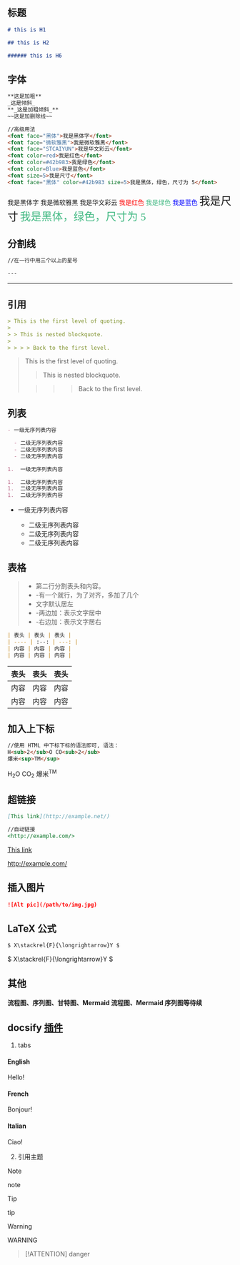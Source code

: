 ## 标题

```md
# this is H1

## this is H2

###### this is H6
```

## 字体

```md
**这是加粗**
_这是倾斜_
**_这是加粗倾斜_**
~~这是加删除线~~

//高级用法
<font face="黑体">我是黑体字</font>
<font face="微软雅黑">我是微软雅黑</font>
<font face="STCAIYUN">我是华文彩云</font>
<font color=red>我是红色</font>
<font color=#42b983>我是绿色</font>
<font color=Blue>我是蓝色</font>
<font size=5>我是尺寸</font>
<font face="黑体" color=#42b983 size=5>我是黑体，绿色，尺寸为 5</font>
```

<font face="黑体">我是黑体字</font>
<font face="微软雅黑">我是微软雅黑</font>
<font face="STCAIYUN">我是华文彩云</font>
<font color=red>我是红色</font>
<font color=#42b983>我是绿色</font>
<font color=Blue>我是蓝色</font>
<font size=5>我是尺寸</font>
<font face="黑体" color=#42b983 size=5>我是黑体，绿色，尺寸为 5</font>

## 分割线

```md
//在一行中用三个以上的星号

---
```

---

## 引用

```md
> This is the first level of quoting.
>
> > This is nested blockquote.
>
> > > > Back to the first level.
```

> This is the first level of quoting.
>
> > This is nested blockquote.
>
> > > > Back to the first level.

## 列表

```md
- 一级无序列表内容

  - 二级无序列表内容
  - 二级无序列表内容
  - 二级无序列表内容

1.  一级无序列表内容

1.  二级无序列表内容
1.  二级无序列表内容
1.  二级无序列表内容
```

- 一级无序列表内容

  - 二级无序列表内容
  - 二级无序列表内容
  - 二级无序列表内容

## 表格

> - 第二行分割表头和内容。
> - -有一个就行，为了对齐，多加了几个
> - 文字默认居左
> - -两边加：表示文字居中
> - -右边加：表示文字居右

```md
| 表头 | 表头 | 表头 |
| ---- | :--: | ---: |
| 内容 | 内容 | 内容 |
| 内容 | 内容 | 内容 |
```

| 表头 | 表头 | 表头 |
| ---- | :--: | ---: |
| 内容 | 内容 | 内容 |
| 内容 | 内容 | 内容 |

## 加入上下标

```md
//使用 HTML 中下标下标的语法即可, 语法：
H<sub>2</sub>O CO<sub>2</sub>
爆米<sup>TM</sup>
```

H<sub>2</sub>O CO<sub>2</sub>
爆米<sup>TM</sup>

## 超链接

```md
[This link](http://example.net/)

//自动链接
<http://example.com/>
```

[This link](http://example.net/)

<http://example.com/>

## 插入图片

```md
![Alt pic](/path/to/img.jpg)
```

## LaTeX 公式

```md
$ X\stackrel{F}{\longrightarrow}Y $
```

$ X\stackrel{F}{\longrightarrow}Y $

## 其他

#### 流程图、序列图、甘特图、Mermaid 流程图、Mermaid 序列图等待续

## docsify [插件](https://docsify.js.org/#/awesome?id=plugins)

1. tabs

<!-- tabs:start -->

#### **English**

Hello!

#### **French**

Bonjour!

#### **Italian**

Ciao!

<!-- tabs:end -->

2. 引用主题

> [!NOTE]
> note

> [!TIP]
> tip

> [!WARNING]
> WARNING

> [!ATTENTION]
> danger
